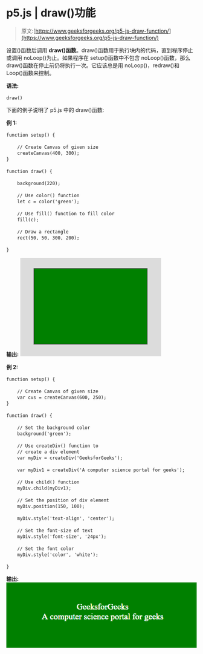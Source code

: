 # p5.js | draw()功能

> 原文:[https://www.geeksforgeeks.org/p5-js-draw-function/](https://www.geeksforgeeks.org/p5-js-draw-function/)

设置()函数后调用 **draw()函数**。draw()函数用于执行块内的代码，直到程序停止或调用 noLoop()为止。如果程序在 setup()函数中不包含 noLoop()函数，那么 draw()函数在停止前仍将执行一次。它应该总是用 noLoop()，redraw()和 Loop()函数来控制。

**语法:**

```
draw()
```

下面的例子说明了 p5.js 中的 draw()函数:

**例 1:**

```
function setup() { 

    // Create Canvas of given size 
    createCanvas(400, 300); 
} 

function draw() { 

    background(220); 

    // Use color() function 
    let c = color('green'); 

    // Use fill() function to fill color 
    fill(c); 

    // Draw a rectangle 
    rect(50, 50, 300, 200); 

} 
```

**输出:**
![](img/18d7cadc2370f1db327dc6e4cf3f1e0b.png)

**例 2:**

```
function setup() {  

    // Create Canvas of given size 
    var cvs = createCanvas(600, 250);
}

function draw() {

    // Set the background color
    background('green'); 

    // Use createDiv() function to
    // create a div element
    var myDiv = createDiv('GeeksforGeeks');

    var myDiv1 = createDiv('A computer science portal for geeks');

    // Use child() function
    myDiv.child(myDiv1);

    // Set the position of div element
    myDiv.position(150, 100);  

    myDiv.style('text-align', 'center');

    // Set the font-size of text
    myDiv.style('font-size', '24px');

    // Set the font color
    myDiv.style('color', 'white');

}
```

**输出:**
![](img/d068cfe3d48a007ff2f7e753065d53f0.png)